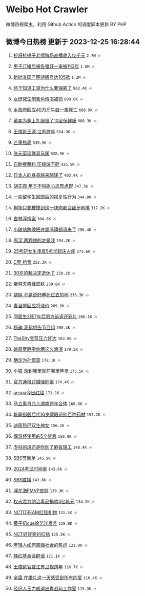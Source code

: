 # Weibo Hot Crawler 



微博热榜爬虫，利用 Github Action 的调度脚本更新 BY PHP 


## 微博今日热榜 更新于 2023-12-25 16:28:44 
1. [挖呀挖桃子老师每场直播收入仅千元](https://s.weibo.com/weibo?q=%23%E6%8C%96%E5%91%80%E6%8C%96%E6%A1%83%E5%AD%90%E8%80%81%E5%B8%88%E6%AF%8F%E5%9C%BA%E7%9B%B4%E6%92%AD%E6%94%B6%E5%85%A5%E4%BB%85%E5%8D%83%E5%85%83%23&t=31&band_rank=1&Refer=top) `2.7M 🔥` 

1. [男子订婚后被告强奸一审被判3年](https://s.weibo.com/weibo?q=%23%E7%94%B7%E5%AD%90%E8%AE%A2%E5%A9%9A%E5%90%8E%E8%A2%AB%E5%91%8A%E5%BC%BA%E5%A5%B8%E4%B8%80%E5%AE%A1%E8%A2%AB%E5%88%A43%E5%B9%B4%23&t=31&band_rank=2&Refer=top) `1.6M 🔥` 

1. [新批准国产网游版号达105款](https://s.weibo.com/weibo?q=%23%E6%96%B0%E6%89%B9%E5%87%86%E5%9B%BD%E4%BA%A7%E7%BD%91%E6%B8%B8%E7%89%88%E5%8F%B7%E8%BE%BE105%E6%AC%BE%23&t=31&band_rank=3&Refer=top) `1.2M 🔥` 

1. [终于知道工资为什么要保密了](https://s.weibo.com/weibo?q=%E7%BB%88%E4%BA%8E%E7%9F%A5%E9%81%93%E5%B7%A5%E8%B5%84%E4%B8%BA%E4%BB%80%E4%B9%88%E8%A6%81%E4%BF%9D%E5%AF%86%E4%BA%86&t=31&band_rank=4&Refer=top) `963.4K 🔥` 

1. [女研究生制售色情书被抓](https://s.weibo.com/weibo?q=%23%E5%A5%B3%E7%A0%94%E7%A9%B6%E7%94%9F%E5%88%B6%E5%94%AE%E8%89%B2%E6%83%85%E4%B9%A6%E8%A2%AB%E6%8A%93%23&t=31&band_rank=5&Refer=top) `889.0K 🔥` 

1. [乡政府回应40万斤牛蛙一夜死亡](https://s.weibo.com/weibo?q=%23%E4%B9%A1%E6%94%BF%E5%BA%9C%E5%9B%9E%E5%BA%9440%E4%B8%87%E6%96%A4%E7%89%9B%E8%9B%99%E4%B8%80%E5%A4%9C%E6%AD%BB%E4%BA%A1%23&t=31&band_rank=6&Refer=top) `688.9K 🔥` 

1. [黄奕为穿上礼服缠了10层保鲜膜](https://s.weibo.com/weibo?q=%23%E9%BB%84%E5%A5%95%E4%B8%BA%E7%A9%BF%E4%B8%8A%E7%A4%BC%E6%9C%8D%E7%BC%A0%E4%BA%8610%E5%B1%82%E4%BF%9D%E9%B2%9C%E8%86%9C%23&t=31&band_rank=7&Refer=top) `608.3K 🔥` 

1. [王俊凯王源 江苏跨年](https://s.weibo.com/weibo?q=%E7%8E%8B%E4%BF%8A%E5%87%AF%E7%8E%8B%E6%BA%90%20%E6%B1%9F%E8%8B%8F%E8%B7%A8%E5%B9%B4&t=31&band_rank=8&Refer=top) `554.9K 🔥` 

1. [芒果格局](https://s.weibo.com/weibo?q=%E8%8A%92%E6%9E%9C%E6%A0%BC%E5%B1%80&t=31&band_rank=9&Refer=top) `539.5K 🔥` 

1. [张元英珍珠双马尾](https://s.weibo.com/weibo?q=%23%E5%BC%A0%E5%85%83%E8%8B%B1%E7%8F%8D%E7%8F%A0%E5%8F%8C%E9%A9%AC%E5%B0%BE%23&t=31&band_rank=10&Refer=top) `528.9K 🔥` 

1. [自助餐蘸料 压缩饼干碎](https://s.weibo.com/weibo?q=%E8%87%AA%E5%8A%A9%E9%A4%90%E8%98%B8%E6%96%99%20%E5%8E%8B%E7%BC%A9%E9%A5%BC%E5%B9%B2%E7%A2%8E&t=31&band_rank=11&Refer=top) `425.5K 🔥` 

1. [日本人的身高越来越矮了](https://s.weibo.com/weibo?q=%23%E6%97%A5%E6%9C%AC%E4%BA%BA%E7%9A%84%E8%BA%AB%E9%AB%98%E8%B6%8A%E6%9D%A5%E8%B6%8A%E7%9F%AE%E4%BA%86%23&t=31&band_rank=12&Refer=top) `403.4K 🔥` 

1. [胡先煦 年下不叫姐心思有点野](https://s.weibo.com/weibo?q=%E8%83%A1%E5%85%88%E7%85%A6%20%E5%B9%B4%E4%B8%8B%E4%B8%8D%E5%8F%AB%E5%A7%90%E5%BF%83%E6%80%9D%E6%9C%89%E7%82%B9%E9%87%8E&t=31&band_rank=13&Refer=top) `347.5K 🔥` 

1. [一些留学生回国后的报复性行为](https://s.weibo.com/weibo?q=%23%E4%B8%80%E4%BA%9B%E7%95%99%E5%AD%A6%E7%94%9F%E5%9B%9E%E5%9B%BD%E5%90%8E%E7%9A%84%E6%8A%A5%E5%A4%8D%E6%80%A7%E8%A1%8C%E4%B8%BA%23&t=31&band_rank=14&Refer=top) `344.0K 🔥` 

1. [狗狗只要被摸到这一块肉都会龇牙咧嘴](https://s.weibo.com/weibo?q=%E7%8B%97%E7%8B%97%E5%8F%AA%E8%A6%81%E8%A2%AB%E6%91%B8%E5%88%B0%E8%BF%99%E4%B8%80%E5%9D%97%E8%82%89%E9%83%BD%E4%BC%9A%E9%BE%87%E7%89%99%E5%92%A7%E5%98%B4&t=31&band_rank=15&Refer=top) `317.2K 🔥` 

1. [吉林浮桥案](https://s.weibo.com/weibo?q=%E5%90%89%E6%9E%97%E6%B5%AE%E6%A1%A5%E6%A1%88&t=31&band_rank=16&Refer=top) `304.6K 🔥` 

1. [小破站跨晚把许嵩冯禧都请来了](https://s.weibo.com/weibo?q=%23%E5%B0%8F%E7%A0%B4%E7%AB%99%E8%B7%A8%E6%99%9A%E6%8A%8A%E8%AE%B8%E5%B5%A9%E5%86%AF%E7%A6%A7%E9%83%BD%E8%AF%B7%E6%9D%A5%E4%BA%86%23&t=31&band_rank=17&Refer=top) `296.4K 🔥` 

1. [周深 两颗痣的才是我](https://s.weibo.com/weibo?q=%E5%91%A8%E6%B7%B1%20%E4%B8%A4%E9%A2%97%E7%97%A3%E7%9A%84%E6%89%8D%E6%98%AF%E6%88%91&t=31&band_rank=18&Refer=top) `294.2K 🔥` 

1. [25考研女生凌晨5点半起床占座](https://s.weibo.com/weibo?q=%2325%E8%80%83%E7%A0%94%E5%A5%B3%E7%94%9F%E5%87%8C%E6%99%A85%E7%82%B9%E5%8D%8A%E8%B5%B7%E5%BA%8A%E5%8D%A0%E5%BA%A7%23&t=31&band_rank=19&Refer=top) `271.6K 🔥` 

1. [C罗 抢票](https://s.weibo.com/weibo?q=C%E7%BD%97%20%E6%8A%A2%E7%A5%A8&t=31&band_rank=20&Refer=top) `252.2K 🔥` 

1. [30岁的我决定退休了](https://s.weibo.com/weibo?q=%2330%E5%B2%81%E7%9A%84%E6%88%91%E5%86%B3%E5%AE%9A%E9%80%80%E4%BC%91%E4%BA%86%23&t=31&band_rank=21&Refer=top) `250.2K 🔥` 

1. [帝释天典藏皮肤](https://s.weibo.com/weibo?q=%23%E5%B8%9D%E9%87%8A%E5%A4%A9%E5%85%B8%E8%97%8F%E7%9A%AE%E8%82%A4%23&t=31&band_rank=22&Refer=top) `239.8K 🔥` 

1. [腿姐 不是说好睡死过去的吗](https://s.weibo.com/weibo?q=%E8%85%BF%E5%A7%90%20%E4%B8%8D%E6%98%AF%E8%AF%B4%E5%A5%BD%E7%9D%A1%E6%AD%BB%E8%BF%87%E5%8E%BB%E7%9A%84%E5%90%97&t=31&band_rank=23&Refer=top) `236.3K 🔥` 

1. [麦当劳回应将涨价](https://s.weibo.com/weibo?q=%23%E9%BA%A6%E5%BD%93%E5%8A%B3%E5%9B%9E%E5%BA%94%E5%B0%86%E6%B6%A8%E4%BB%B7%23&t=31&band_rank=24&Refer=top) `209.8K 🔥` 

1. [同居生2孩7年后男方诉返还彩礼](https://s.weibo.com/weibo?q=%23%E5%90%8C%E5%B1%85%E7%94%9F2%E5%AD%A97%E5%B9%B4%E5%90%8E%E7%94%B7%E6%96%B9%E8%AF%89%E8%BF%94%E8%BF%98%E5%BD%A9%E7%A4%BC%23&t=31&band_rank=25&Refer=top) `206.1K 🔥` 

1. [杨迪 我都想告节目组](https://s.weibo.com/weibo?q=%E6%9D%A8%E8%BF%AA%20%E6%88%91%E9%83%BD%E6%83%B3%E5%91%8A%E8%8A%82%E7%9B%AE%E7%BB%84&t=31&band_rank=26&Refer=top) `200.4K 🔥` 

1. [TheShy宝蓝压力好大](https://s.weibo.com/weibo?q=%23TheShy%E5%AE%9D%E8%93%9D%E5%8E%8B%E5%8A%9B%E5%A5%BD%E5%A4%A7%23&t=31&band_rank=27&Refer=top) `183.0K 🔥` 

1. [姚晨贾静雯你俩这么浪漫](https://s.weibo.com/weibo?q=%23%E5%A7%9A%E6%99%A8%E8%B4%BE%E9%9D%99%E9%9B%AF%E4%BD%A0%E4%BF%A9%E8%BF%99%E4%B9%88%E6%B5%AA%E6%BC%AB%23&t=31&band_rank=28&Refer=top) `179.5K 🔥` 

1. [确诊为孙悟空](https://s.weibo.com/weibo?q=%E7%A1%AE%E8%AF%8A%E4%B8%BA%E5%AD%99%E6%82%9F%E7%A9%BA&t=31&band_rank=29&Refer=top) `178.1K 🔥` 

1. [小猫 滚到哪里就在哪里睡觉](https://s.weibo.com/weibo?q=%E5%B0%8F%E7%8C%AB%20%E6%BB%9A%E5%88%B0%E5%93%AA%E9%87%8C%E5%B0%B1%E5%9C%A8%E5%93%AA%E9%87%8C%E7%9D%A1%E8%A7%89&t=31&band_rank=30&Refer=top) `175.5K 🔥` 

1. [官方通报订婚强奸案](https://s.weibo.com/weibo?q=%23%E5%AE%98%E6%96%B9%E9%80%9A%E6%8A%A5%E8%AE%A2%E5%A9%9A%E5%BC%BA%E5%A5%B8%E6%A1%88%23&t=31&band_rank=31&Refer=top) `174.4K 🔥` 

1. [aespa今日红毯](https://s.weibo.com/weibo?q=aespa%E4%BB%8A%E6%97%A5%E7%BA%A2%E6%AF%AF&t=31&band_rank=32&Refer=top) `171.1K 🔥` 

1. [马立奥肖允儿湖南跨年合体](https://s.weibo.com/weibo?q=%23%E9%A9%AC%E7%AB%8B%E5%A5%A5%E8%82%96%E5%85%81%E5%84%BF%E6%B9%96%E5%8D%97%E8%B7%A8%E5%B9%B4%E5%90%88%E4%BD%93%23&t=31&band_rank=33&Refer=top) `168.8K 🔥` 

1. [乾隆御医后代16岁蒙眼识别百种药材](https://s.weibo.com/weibo?q=%23%E4%B9%BE%E9%9A%86%E5%BE%A1%E5%8C%BB%E5%90%8E%E4%BB%A316%E5%B2%81%E8%92%99%E7%9C%BC%E8%AF%86%E5%88%AB%E7%99%BE%E7%A7%8D%E8%8D%AF%E6%9D%90%23&t=31&band_rank=34&Refer=top) `157.2K 🔥` 

1. [迪丽热巴双生神女](https://s.weibo.com/weibo?q=%23%E8%BF%AA%E4%B8%BD%E7%83%AD%E5%B7%B4%E5%8F%8C%E7%94%9F%E7%A5%9E%E5%A5%B3%23&t=31&band_rank=35&Refer=top) `156.1K 🔥` 

1. [保温杯使用的5个禁忌](https://s.weibo.com/weibo?q=%23%E4%BF%9D%E6%B8%A9%E6%9D%AF%E4%BD%BF%E7%94%A8%E7%9A%845%E4%B8%AA%E7%A6%81%E5%BF%8C%23&t=31&band_rank=36&Refer=top) `150.9K 🔥` 

1. [专科的风还是吹到了麻省理工](https://s.weibo.com/weibo?q=%E4%B8%93%E7%A7%91%E7%9A%84%E9%A3%8E%E8%BF%98%E6%98%AF%E5%90%B9%E5%88%B0%E4%BA%86%E9%BA%BB%E7%9C%81%E7%90%86%E5%B7%A5&t=31&band_rank=37&Refer=top) `148.4K 🔥` 

1. [SBS节目单](https://s.weibo.com/weibo?q=SBS%E8%8A%82%E7%9B%AE%E5%8D%95&t=31&band_rank=38&Refer=top) `145.9K 🔥` 

1. [2024考证时间表](https://s.weibo.com/weibo?q=2024%E8%80%83%E8%AF%81%E6%97%B6%E9%97%B4%E8%A1%A8&t=31&band_rank=39&Refer=top) `143.6K 🔥` 

1. [SBS直播](https://s.weibo.com/weibo?q=SBS%E7%9B%B4%E6%92%AD&t=31&band_rank=40&Refer=top) `142.6K 🔥` 

1. [澜花海FMVP皮肤](https://s.weibo.com/weibo?q=%23%E6%BE%9C%E8%8A%B1%E6%B5%B7FMVP%E7%9A%AE%E8%82%A4%23&t=31&band_rank=41&Refer=top) `139.3K 🔥` 

1. [权志龙为防治毒品捐款3亿韩元](https://s.weibo.com/weibo?q=%23%E6%9D%83%E5%BF%97%E9%BE%99%E4%B8%BA%E9%98%B2%E6%B2%BB%E6%AF%92%E5%93%81%E6%8D%90%E6%AC%BE3%E4%BA%BF%E9%9F%A9%E5%85%83%23&t=31&band_rank=42&Refer=top) `134.2K 🔥` 

1. [NCTDREAM红毯礼物](https://s.weibo.com/weibo?q=NCTDREAM%E7%BA%A2%E6%AF%AF%E7%A4%BC%E7%89%A9&t=31&band_rank=43&Refer=top) `131.3K 🔥` 

1. [黄子韬cue徐艺洋发言](https://s.weibo.com/weibo?q=%23%E9%BB%84%E5%AD%90%E9%9F%ACcue%E5%BE%90%E8%89%BA%E6%B4%8B%E5%8F%91%E8%A8%80%23&t=31&band_rank=44&Refer=top) `128.8K 🔥` 

1. [NCT好好笑的红毯](https://s.weibo.com/weibo?q=NCT%E5%A5%BD%E5%A5%BD%E7%AC%91%E7%9A%84%E7%BA%A2%E6%AF%AF&t=31&band_rank=45&Refer=top) `125.5K 🔥` 

1. [年轻人如何直面社会的焦虑](https://s.weibo.com/weibo?q=%E5%B9%B4%E8%BD%BB%E4%BA%BA%E5%A6%82%E4%BD%95%E7%9B%B4%E9%9D%A2%E7%A4%BE%E4%BC%9A%E7%9A%84%E7%84%A6%E8%99%91&t=31&band_rank=46&Refer=top) `121.9K 🔥` 

1. [韩红基金会辟谣](https://s.weibo.com/weibo?q=%23%E9%9F%A9%E7%BA%A2%E5%9F%BA%E9%87%91%E4%BC%9A%E8%BE%9F%E8%B0%A3%23&t=31&band_rank=47&Refer=top) `121.1K 🔥` 

1. [王俊凯官宣江苏卫视跨年](https://s.weibo.com/weibo?q=%23%E7%8E%8B%E4%BF%8A%E5%87%AF%E5%AE%98%E5%AE%A3%E6%B1%9F%E8%8B%8F%E5%8D%AB%E8%A7%86%E8%B7%A8%E5%B9%B4%23&t=31&band_rank=48&Refer=top) `116.7K 🔥` 

1. [余霜 在婚礼这一天感受到所有的爱](https://s.weibo.com/weibo?q=%E4%BD%99%E9%9C%9C%20%E5%9C%A8%E5%A9%9A%E7%A4%BC%E8%BF%99%E4%B8%80%E5%A4%A9%E6%84%9F%E5%8F%97%E5%88%B0%E6%89%80%E6%9C%89%E7%9A%84%E7%88%B1&t=31&band_rank=49&Refer=top) `116.4K 🔥` 

1. [经纪人王力威退出肖战前工作室](https://s.weibo.com/weibo?q=%23%E7%BB%8F%E7%BA%AA%E4%BA%BA%E7%8E%8B%E5%8A%9B%E5%A8%81%E9%80%80%E5%87%BA%E8%82%96%E6%88%98%E5%89%8D%E5%B7%A5%E4%BD%9C%E5%AE%A4%23&t=31&band_rank=50&Refer=top) `115.3K 🔥` 

